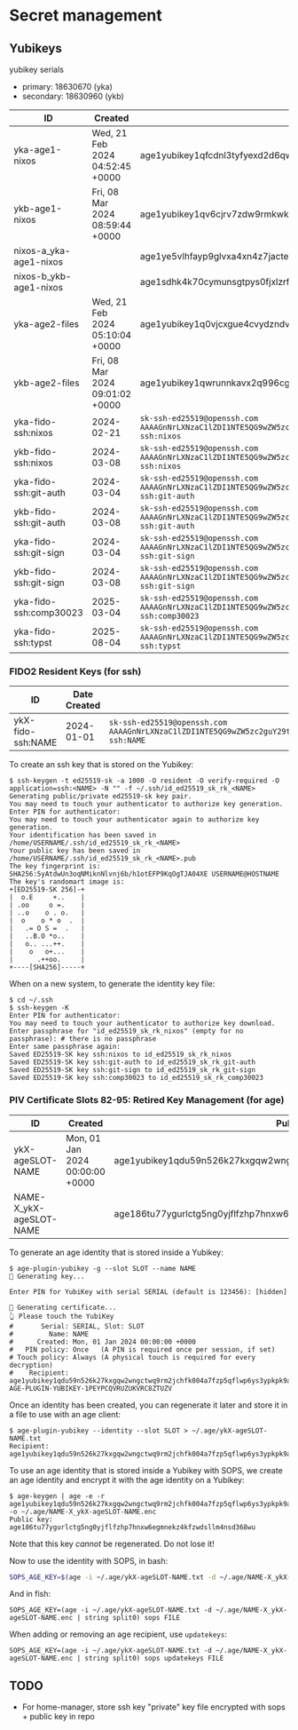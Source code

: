 # Secret management

## Yubikeys

yubikey serials

- primary: 18630670 (yka)
- secondary: 18630960 (ykb)

| ID | Created | Public Key |
|---|---|---|
| yka-age1-nixos | Wed, 21 Feb 2024 04:52:45 +0000 | age1yubikey1qfcdnl3tyfyexd2d6qw9n4m6m3c9h8kpakx5dsvlvar7s2kduluxc5suwcg |
| ykb-age1-nixos | Fri, 08 Mar 2024 08:59:44 +0000 | age1yubikey1qv6cjrv7zdw9rmkwkluyzxyjc50ad3sxuft45yp3jtgn98u0xdjnc6hzcnr |
| nixos-a_yka-age1-nixos | | age1ye5vlhfayp9glvxa4xn4z7jactekk2qelavmevn780uxmxqfsqrspjp6vv |
| nixos-b_ykb-age1-nixos | | age1sdhk4k70cymunsgtpys0fjxlzrfw0qpl99h5g460evs43gec4paqg0lt83 |
| yka-age2-files | Wed, 21 Feb 2024 05:10:04 +0000 | age1yubikey1q0vjcxgue4cvydzndvt6yxln6pw076c8syyy764uf47fqrruqs3tw05u839 |
| ykb-age2-files | Fri, 08 Mar 2024 09:01:02 +0000 | age1yubikey1qwrunnkavx2q996cg4rax3a7k8eshr0zedxm8d3gzv8532h9dm05ckpszus |
| yka-fido-ssh:nixos | 2024-02-21 | `sk-ssh-ed25519@openssh.com AAAAGnNrLXNzaC1lZDI1NTE5QG9wZW5zc2guY29tAAAAIAy85V584V07OJ5VrT4sppXhOUguaUOtIvzw9GNw2J6XAAAACXNzaDpuaXhvcw== ssh:nixos` |
| ykb-fido-ssh:nixos | 2024-03-08 | `sk-ssh-ed25519@openssh.com AAAAGnNrLXNzaC1lZDI1NTE5QG9wZW5zc2guY29tAAAAIL7Bw28cFjA5JWcwBEA/LT4ILIA0HikwTic+7agOAkhnAAAACXNzaDpuaXhvcw== ssh:nixos` |
| yka-fido-ssh:git-auth | 2024-03-04 | `sk-ssh-ed25519@openssh.com AAAAGnNrLXNzaC1lZDI1NTE5QG9wZW5zc2guY29tAAAAIPbeiRyeKkmTpBmU1jUPV7rDfzVqfsJXlnxOevKC5fz8AAAADHNzaDpnaXQtYXV0aA== ssh:git-auth` |
| ykb-fido-ssh:git-auth | 2024-03-08 | `sk-ssh-ed25519@openssh.com AAAAGnNrLXNzaC1lZDI1NTE5QG9wZW5zc2guY29tAAAAIP1S8LK7srLzZTWMCl9aq0z7a4zOhseWpkwplrfGS79EAAAADHNzaDpnaXQtYXV0aA== ssh:git-auth` |
| yka-fido-ssh:git-sign | 2024-03-04 | `sk-ssh-ed25519@openssh.com AAAAGnNrLXNzaC1lZDI1NTE5QG9wZW5zc2guY29tAAAAIF8WxK7cDi0iuCous6VEp58VPJv5ZpjiXSBxxtBJ/uHBAAAADHNzaDpnaXQtc2lnbg== ssh:git-sign` |
| ykb-fido-ssh:git-sign | 2024-03-08 | `sk-ssh-ed25519@openssh.com AAAAGnNrLXNzaC1lZDI1NTE5QG9wZW5zc2guY29tAAAAIKlgP5z70ru2goxTGh3xNKytLGgdyaKbMHW8MICrIGdiAAAADHNzaDpnaXQtc2lnbg== ssh:git-sign` |
| yka-fido-ssh:comp30023 | 2025-03-04 | `sk-ssh-ed25519@openssh.com AAAAGnNrLXNzaC1lZDI1NTE5QG9wZW5zc2guY29tAAAAINvK1J1/YAmEiYwe6DbHqfdo+EBegUwoe9xJ91s/xD6FAAAADXNzaDpjb21wMzAwMjM= ssh:comp30023` |
| yka-fido-ssh:typst | 2025-08-04 | `sk-ssh-ed25519@openssh.com AAAAGnNrLXNzaC1lZDI1NTE5QG9wZW5zc2guY29tAAAAIK7zLWr+QDJoBzSMGxT2NO4tgkwXF+0+a55bkLRjDsAwAAAACXNzaDp0eXBzdA== ssh:typst` |

### FIDO2 Resident Keys (for ssh)

| ID | Date Created | Public Key |
|---|---|---|
| ykX-fido-ssh:NAME | 2024-01-01 | `sk-ssh-ed25519@openssh.com AAAAGnNrLXNzaC1lZDI1NTE5QG9wZW5zc2guY29tAAAAIMLFdO6VjZKwNs/2HIqf9q1oNOAPwBvHz/0rnUDhdYzxAAAACHNzaDpOQU1F ssh:NAME` |

To create an ssh key that is stored on the Yubikey:

```shell
$ ssh-keygen -t ed25519-sk -a 1000 -O resident -O verify-required -O application=ssh:<NAME> -N "" -f ~/.ssh/id_ed25519_sk_rk_<NAME>
Generating public/private ed25519-sk key pair.
You may need to touch your authenticator to authorize key generation.
Enter PIN for authenticator:
You may need to touch your authenticator again to authorize key generation.
Your identification has been saved in /home/USERNAME/.ssh/id_ed25519_sk_rk_<NAME>
Your public key has been saved in /home/USERNAME/.ssh/id_ed25519_sk_rk_<NAME>.pub
The key fingerprint is:
SHA256:5yAtdwUn3oqNMiknNlvnj6b/h1otEFP9KqOgTJA04XE USERNAME@HOSTNAME
The key's randomart image is:
+[ED25519-SK 256]-+
|  o.E     +..    |
| .oo     o =.    |
| ..o    o . o.   |
|  o    o * o  .  |
|   .= O S =  .   |
|   ..B.O *o..    |
|   o.. ...++.    |
|    o   o+...    |
|      .++oo.     |
+----[SHA256]-----+
```

When on a new system, to generate the identity key file:

```shell
$ cd ~/.ssh
$ ssh-keygen -K
Enter PIN for authenticator:
You may need to touch your authenticator to authorize key download.
Enter passphrase for "id_ed25519_sk_rk_nixos" (empty for no passphrase): # there is no passphrase
Enter same passphrase again:
Saved ED25519-SK key ssh:nixos to id_ed25519_sk_rk_nixos
Saved ED25519-SK key ssh:git-auth to id_ed25519_sk_rk_git-auth
Saved ED25519-SK key ssh:git-sign to id_ed25519_sk_rk_git-sign
Saved ED25519-SK key ssh:comp30023 to id_ed25519_sk_rk_comp30023
```

### PIV Certificate Slots 82-95: Retired Key Management (for age)

| ID | Created | Public Key |
|---|---|---|
| ykX-ageSLOT-NAME | Mon, 01 Jan 2024 00:00:00 +0000 | age1yubikey1qdu59n526k27kxgqw2wngctwq9rm2jchfk004a7fzp5qflwp6ys3ypkpk9a |
| NAME-X_ykX-ageSLOT-NAME | | age186tu77ygurlctg5ng0yjflfzhp7hnxw6egmnekz4kfzwdsllm4nsd368wu |

To generate an age identity that is stored inside a Yubikey:

```shell
$ age-plugin-yubikey -g --slot SLOT --name NAME
🎲 Generating key...

Enter PIN for YubiKey with serial SERIAL (default is 123456): [hidden]

🔏 Generating certificate...
👆 Please touch the YubiKey
#       Serial: SERIAL, Slot: SLOT
#         Name: NAME
#      Created: Mon, 01 Jan 2024 00:00:00 +0000
#   PIN policy: Once   (A PIN is required once per session, if set)
# Touch policy: Always (A physical touch is required for every decryption)
#    Recipient: age1yubikey1qdu59n526k27kxgqw2wngctwq9rm2jchfk004a7fzp5qflwp6ys3ypkpk9a
AGE-PLUGIN-YUBIKEY-1PEYPCQVRUZUKVRC8ZTUZV
```

Once an identity has been created, you can regenerate it later and store it in a file to use with an age client:

```shell
$ age-plugin-yubikey --identity --slot SLOT > ~/.age/ykX-ageSLOT-NAME.txt
Recipient: age1yubikey1qdu59n526k27kxgqw2wngctwq9rm2jchfk004a7fzp5qflwp6ys3ypkpk9a
```

To use an age identity that is stored inside a Yubikey with SOPS, we create an age identity and encrypt it with the age identity on a Yubikey:

```shell
$ age-keygen | age -e -r age1yubikey1qdu59n526k27kxgqw2wngctwq9rm2jchfk004a7fzp5qflwp6ys3ypkpk9a -o ~/.age/NAME-X_ykX-ageSLOT-NAME.enc
Public key: age186tu77ygurlctg5ng0yjflfzhp7hnxw6egmnekz4kfzwdsllm4nsd368wu
```

Note that this key _cannot_ be regenerated. Do not lose it!

Now to use the identity with SOPS, in bash:

```bash
SOPS_AGE_KEY=$(age -i ~/.age/ykX-ageSLOT-NAME.txt -d ~/.age/NAME-X_ykX-ageSLOT-NAME.enc) sops FILE
```

And in fish:

```fish
SOPS_AGE_KEY=(age -i ~/.age/ykX-ageSLOT-NAME.txt -d ~/.age/NAME-X_ykX-ageSLOT-NAME.enc | string split0) sops FILE
```

When adding or removing an age recipient, use `updatekeys`:

```fish
SOPS_AGE_KEY=(age -i ~/.age/ykX-ageSLOT-NAME.txt -d ~/.age/NAME-X_ykX-ageSLOT-NAME.enc | string split0) sops updatekeys FILE
```

## TODO

- For home-manager, store ssh key "private" key file encrypted with sops + public key in repo
